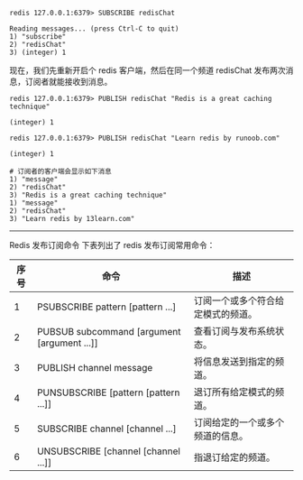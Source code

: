 ```other
redis 127.0.0.1:6379> SUBSCRIBE redisChat

Reading messages... (press Ctrl-C to quit)
1) "subscribe"
2) "redisChat"
3) (integer) 1
```
现在，我们先重新开启个 redis 客户端，然后在同一个频道 redisChat 发布两次消息，订阅者就能接收到消息。
```other
redis 127.0.0.1:6379> PUBLISH redisChat "Redis is a great caching technique"

(integer) 1

redis 127.0.0.1:6379> PUBLISH redisChat "Learn redis by runoob.com"

(integer) 1

# 订阅者的客户端会显示如下消息
1) "message"
2) "redisChat"
3) "Redis is a great caching technique"
1) "message"
2) "redisChat"
3) "Learn redis by 13learn.com"

```

---

Redis 发布订阅命令
下表列出了 redis 发布订阅常用命令：

|序号|命令|描述|
|-|-|-|
|1|PSUBSCRIBE pattern [pattern ...] |订阅一个或多个符合给定模式的频道。|
|2|PUBSUB subcommand [argument [argument ...]] |查看订阅与发布系统状态。|
|3|PUBLISH channel message |将信息发送到指定的频道。|
|4|PUNSUBSCRIBE [pattern [pattern ...]] |退订所有给定模式的频道。|
|5|SUBSCRIBE channel [channel ...] |订阅给定的一个或多个频道的信息。|
|6|UNSUBSCRIBE [channel [channel ...]] |指退订给定的频道。|